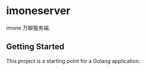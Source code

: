 # imoneserver

imone 万聊服务端.

## Getting Started

This project is a starting point for a Golang application.

